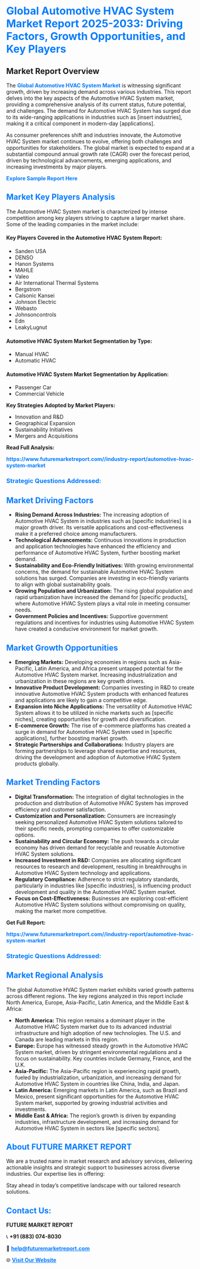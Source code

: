 <h1 style="color: #007BFF;">Global Automotive HVAC System Market Report 2025-2033: Driving Factors, Growth Opportunities, and Key Players</h1>

<section id="overview">
<h2>Market Report Overview</h2>
<p>The <a href="https://www.futuremarketreport.com//industry-report/automotive-hvac-system-market" style="color: #007BFF; text-decoration: none;"><strong>Global Automotive HVAC System Market</strong></a> is witnessing significant growth, driven by increasing demand across various industries. This report delves into the key aspects of the Automotive HVAC System market, providing a comprehensive analysis of its current status, future potential, and challenges. The demand for Automotive HVAC System has surged due to its wide-ranging applications in industries such as [insert industries], making it a critical component in modern-day [applications].</p>
<p>As consumer preferences shift and industries innovate, the Automotive HVAC System market continues to evolve, offering both challenges and opportunities for stakeholders. The global market is expected to expand at a substantial compound annual growth rate (CAGR) over the forecast period, driven by technological advancements, emerging applications, and increasing investments by major players.</p>
</section>

<section id="overview">
<p><a href="https://www.futuremarketreport.com//request-sample/reportId=48262" style="color: #007BFF; text-decoration: none;"><strong>Explore Sample Report Here</strong></a></p>
</section>

<section id="key-players">
<h2 style="color: #007BFF;">Market Key Players Analysis</h2>
<p>The Automotive HVAC System market is characterized by intense competition among key players striving to capture a larger market share. Some of the leading companies in the market include:</p>
<h4>Key Players Covered in the Automotive HVAC System Report:</h4>
<ul><li>Sanden USA</li><li>DENSO</li><li>Hanon Systems</li><li>MAHLE</li><li>Valeo</li><li>Air International Thermal Systems</li><li>Bergstrom</li><li>Calsonic Kansei</li><li>Johnson Electric</li><li>Webasto</li><li>Johnsoncontrols</li><li>Edn</li><li>LeakyLugnut</li></ul>
<h4>Automotive HVAC System Market Segmentation by Type:</h4>
<ul><li>Manual HVAC</li><li>Automatic HVAC</li></ul>

<h4>Automotive HVAC System Market Segmentation by Application:</h4>
<ul><li>Passenger Car</li><li>Commercial Vehicle</li></ul>
<p><strong>Key Strategies Adopted by Market Players:</strong></p>
<ul>
<li>Innovation and R&D</li>
<li>Geographical Expansion</li>
<li>Sustainability Initiatives</li>
<li>Mergers and Acquisitions</li>
</ul>
</section>

<section>
<p><strong>Read Full Analysis: </strong></p><a href="https://www.futuremarketreport.com//industry-report/automotive-hvac-system-market" style="color: #007BFF; text-decoration: none;"><strong>https://www.futuremarketreport.com//industry-report/automotive-hvac-system-market</strong></a>
<h3 style="color: #007BFF;">Strategic Questions Addressed:</h3>
</section>

<section id="driving-factors">
<h2 style="color: #007BFF;">Market Driving Factors</h2>
<ul>
<li><strong>Rising Demand Across Industries:</strong> The increasing adoption of Automotive HVAC System in industries such as [specific industries] is a major growth driver. Its versatile applications and cost-effectiveness make it a preferred choice among manufacturers.</li>
<li><strong>Technological Advancements:</strong> Continuous innovations in production and application technologies have enhanced the efficiency and performance of Automotive HVAC System, further boosting market demand.</li>
<li><strong>Sustainability and Eco-Friendly Initiatives:</strong> With growing environmental concerns, the demand for sustainable Automotive HVAC System solutions has surged. Companies are investing in eco-friendly variants to align with global sustainability goals.</li>
<li><strong>Growing Population and Urbanization:</strong> The rising global population and rapid urbanization have increased the demand for [specific products], where Automotive HVAC System plays a vital role in meeting consumer needs.</li>
<li><strong>Government Policies and Incentives:</strong> Supportive government regulations and incentives for industries using Automotive HVAC System have created a conducive environment for market growth.</li>
</ul>
</section>

<section id="growth-opportunities">
<h2 style="color: #007BFF;">Market Growth Opportunities</h2>
<ul>
<li><strong>Emerging Markets:</strong> Developing economies in regions such as Asia-Pacific, Latin America, and Africa present untapped potential for the Automotive HVAC System market. Increasing industrialization and urbanization in these regions are key growth drivers.</li>
<li><strong>Innovative Product Development:</strong> Companies investing in R&D to create innovative Automotive HVAC System products with enhanced features and applications are likely to gain a competitive edge.</li>
<li><strong>Expansion into Niche Applications:</strong> The versatility of Automotive HVAC System allows it to be utilized in niche markets such as [specific niches], creating opportunities for growth and diversification.</li>
<li><strong>E-commerce Growth:</strong> The rise of e-commerce platforms has created a surge in demand for Automotive HVAC System used in [specific applications], further boosting market growth.</li>
<li><strong>Strategic Partnerships and Collaborations:</strong> Industry players are forming partnerships to leverage shared expertise and resources, driving the development and adoption of Automotive HVAC System products globally.</li>
</ul>
</section>

<section id="trending-factors">
<h2 style="color: #007BFF;">Market Trending Factors</h2>
<ul>
<li><strong>Digital Transformation:</strong> The integration of digital technologies in the production and distribution of Automotive HVAC System has improved efficiency and customer satisfaction.</li>
<li><strong>Customization and Personalization:</strong> Consumers are increasingly seeking personalized Automotive HVAC System solutions tailored to their specific needs, prompting companies to offer customizable options.</li>
<li><strong>Sustainability and Circular Economy:</strong> The push towards a circular economy has driven demand for recyclable and reusable Automotive HVAC System solutions.</li>
<li><strong>Increased Investment in R&D:</strong> Companies are allocating significant resources to research and development, resulting in breakthroughs in Automotive HVAC System technology and applications.</li>
<li><strong>Regulatory Compliance:</strong> Adherence to strict regulatory standards, particularly in industries like [specific industries], is influencing product development and quality in the Automotive HVAC System market.</li>
<li><strong>Focus on Cost-Effectiveness:</strong> Businesses are exploring cost-efficient Automotive HVAC System solutions without compromising on quality, making the market more competitive.</li>
</ul>
</section>

<section>
<p><strong>Get Full Report: </strong></p><a href="https://www.futuremarketreport.com//industry-report/automotive-hvac-system-market" style="color: #007BFF; text-decoration: none;"><strong>https://www.futuremarketreport.com//industry-report/automotive-hvac-system-market</strong></a>
<h3 style="color: #007BFF;">Strategic Questions Addressed:</h3>
</section>


<section id="regional-analysis">
<h2 style="color: #007BFF;">Market Regional Analysis</h2>
<p>The global Automotive HVAC System market exhibits varied growth patterns across different regions. The key regions analyzed in this report include North America, Europe, Asia-Pacific, Latin America, and the Middle East & Africa:</p>
<ul>
<li><strong>North America:</strong> This region remains a dominant player in the Automotive HVAC System market due to its advanced industrial infrastructure and high adoption of new technologies. The U.S. and Canada are leading markets in this region.</li>
<li><strong>Europe:</strong> Europe has witnessed steady growth in the Automotive HVAC System market, driven by stringent environmental regulations and a focus on sustainability. Key countries include Germany, France, and the U.K.</li>
<li><strong>Asia-Pacific:</strong> The Asia-Pacific region is experiencing rapid growth, fueled by industrialization, urbanization, and increasing demand for Automotive HVAC System in countries like China, India, and Japan.</li>
<li><strong>Latin America:</strong> Emerging markets in Latin America, such as Brazil and Mexico, present significant opportunities for the Automotive HVAC System market, supported by growing industrial activities and investments.</li>
<li><strong>Middle East & Africa:</strong> The region’s growth is driven by expanding industries, infrastructure development, and increasing demand for Automotive HVAC System in sectors like [specific sectors].</li>
</ul>
</section>

<footer>
<h2 style="color: #007BFF;">About FUTURE MARKET REPORT</h2>
<p>We are a trusted name in market research and advisory services, delivering actionable insights and strategic support to businesses across diverse industries. Our expertise lies in offering:</p>

<p>Stay ahead in today’s competitive landscape with our tailored research solutions.</p>

<h2 style="color: #007BFF;">Contact Us:</h2>
<p><strong>FUTURE MARKET REPORT</strong></p>
<p>📞 <strong>+91 (883) 074-8030</strong></p>
<p>📧 <strong><a href="mailto:help@futuremarketreport.com" style="color: #007BFF;">help@futuremarketreport.com</a></strong></p>
<p>🌐 <strong><a href="https://www.futuremarketreport.com/" style="color: #007BFF;">Visit Our Website</a></strong></p>
</footer>